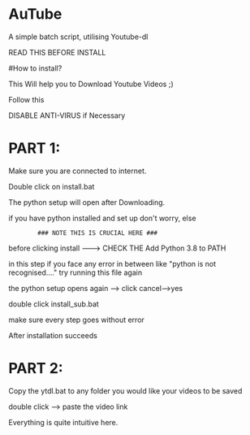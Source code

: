 # AuTube
A simple batch script, utilising Youtube-dl

READ THIS BEFORE INSTALL


#How to install?

This Will help you to Download Youtube Videos ;)

  Follow this
  
  DISABLE ANTI-VIRUS if Necessary

  PART 1:
  =======

  Make sure you are connected to internet.

  Double click on install.bat

  The python setup will open after Downloading.

  if you have python installed and set up don't worry, else

            ### NOTE THIS IS CRUCIAL HERE ###

  before clicking install ---> CHECK THE Add Python 3.8 to PATH

  in this step if you face any error in between like "python is not recognised...." try running this file again 	

 the python setup opens again --> click cancel-->yes


  double click install_sub.bat


  make sure every step goes without error 

  After installation succeeds

  PART 2:
  =======

  Copy the ytdl.bat to any folder you would like your videos to be saved

  double click --> paste the video link

  Everything is quite intuitive here.
